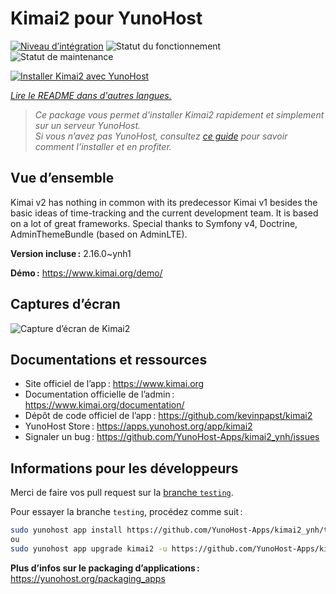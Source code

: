 <!--
Nota bene : ce README est automatiquement généré par <https://github.com/YunoHost/apps/tree/master/tools/readme_generator>
Il NE doit PAS être modifié à la main.
-->

# Kimai2 pour YunoHost

[![Niveau d’intégration](https://dash.yunohost.org/integration/kimai2.svg)](https://dash.yunohost.org/appci/app/kimai2) ![Statut du fonctionnement](https://ci-apps.yunohost.org/ci/badges/kimai2.status.svg) ![Statut de maintenance](https://ci-apps.yunohost.org/ci/badges/kimai2.maintain.svg)

[![Installer Kimai2 avec YunoHost](https://install-app.yunohost.org/install-with-yunohost.svg)](https://install-app.yunohost.org/?app=kimai2)

*[Lire le README dans d'autres langues.](./ALL_README.md)*

> *Ce package vous permet d’installer Kimai2 rapidement et simplement sur un serveur YunoHost.*  
> *Si vous n’avez pas YunoHost, consultez [ce guide](https://yunohost.org/install) pour savoir comment l’installer et en profiter.*

## Vue d’ensemble

Kimai v2 has nothing in common with its predecessor Kimai v1 besides the basic ideas of time-tracking and the current development team. It is based on a lot of great frameworks. Special thanks to Symfony v4, Doctrine, AdminThemeBundle (based on AdminLTE).


**Version incluse :** 2.16.0~ynh1

**Démo :** <https://www.kimai.org/demo/>

## Captures d’écran

![Capture d’écran de Kimai2](./doc/screenshots/screenshot1.png)

## Documentations et ressources

- Site officiel de l’app : <https://www.kimai.org>
- Documentation officielle de l’admin : <https://www.kimai.org/documentation/>
- Dépôt de code officiel de l’app : <https://github.com/kevinpapst/kimai2>
- YunoHost Store : <https://apps.yunohost.org/app/kimai2>
- Signaler un bug : <https://github.com/YunoHost-Apps/kimai2_ynh/issues>

## Informations pour les développeurs

Merci de faire vos pull request sur la [branche `testing`](https://github.com/YunoHost-Apps/kimai2_ynh/tree/testing).

Pour essayer la branche `testing`, procédez comme suit :

```bash
sudo yunohost app install https://github.com/YunoHost-Apps/kimai2_ynh/tree/testing --debug
ou
sudo yunohost app upgrade kimai2 -u https://github.com/YunoHost-Apps/kimai2_ynh/tree/testing --debug
```

**Plus d’infos sur le packaging d’applications :** <https://yunohost.org/packaging_apps>
